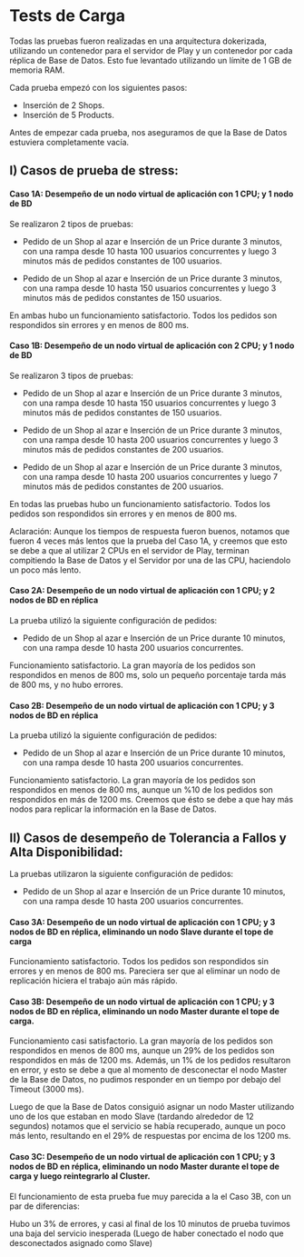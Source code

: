 # Tests de Carga

Todas las pruebas fueron realizadas en una arquitectura dokerizada, utilizando un contenedor para el servidor de Play y un contenedor por cada réplica de Base de Datos. Esto fue levantado utilizando un límite de 1 GB de memoria RAM.

Cada prueba empezó con los siguientes pasos:

- Inserción de 2 Shops.
- Inserción de 5 Products.

Antes de empezar cada prueba, nos aseguramos de que la Base de Datos estuviera completamente vacía.

## I) Casos de prueba de stress:

#### Caso 1A: Desempeño de un nodo virtual de aplicación con 1 CPU; y 1 nodo de BD

Se realizaron 2 tipos de pruebas:

- Pedido de un Shop al azar e Inserción de un Price durante 3 minutos, con una rampa desde 10 hasta 100 usuarios concurrentes y luego 3 minutos más de pedidos constantes de 100 usuarios.

- Pedido de un Shop al azar e Inserción de un Price durante 3 minutos, con una rampa desde 10 hasta 150 usuarios concurrentes y luego 3 minutos más de pedidos constantes de 150 usuarios.

En ambas hubo un funcionamiento satisfactorio. Todos los pedidos son respondidos sin errores y en menos de 800 ms.

#### Caso 1B: Desempeño de un nodo virtual de aplicación con 2 CPU; y 1 nodo de BD

Se realizaron 3 tipos de pruebas:

- Pedido de un Shop al azar e Inserción de un Price durante 3 minutos, con una rampa desde 10 hasta 150 usuarios concurrentes y luego 3 minutos más de pedidos constantes de 150 usuarios.

- Pedido de un Shop al azar e Inserción de un Price durante 3 minutos, con una rampa desde 10 hasta 200 usuarios concurrentes y luego 3 minutos más de pedidos constantes de 200 usuarios.

- Pedido de un Shop al azar e Inserción de un Price durante 3 minutos, con una rampa desde 10 hasta 200 usuarios concurrentes y luego 7 minutos más de pedidos constantes de 200 usuarios.

En todas las pruebas hubo un funcionamiento satisfactorio. Todos los pedidos son respondidos sin errores y en menos de 800 ms.

Aclaración: Aunque los tiempos de respuesta fueron buenos, notamos que fueron 4 veces más lentos que la prueba del Caso 1A, y creemos que esto se debe a que al utilizar 2 CPUs en el servidor de Play, terminan compitiendo la Base de Datos y el Servidor por una de las CPU, haciendolo un poco más lento.

#### Caso 2A: Desempeño de un nodo virtual de aplicación con 1 CPU; y 2 nodos de BD en réplica

La prueba utilizó la siguiente configuración de pedidos:

- Pedido de un Shop al azar e Inserción de un Price durante 10 minutos, con una rampa desde 10 hasta 200 usuarios concurrentes.

Funcionamiento satisfactorio. La gran mayoría de los pedidos son respondidos en menos de 800 ms, solo un pequeño porcentaje tarda más de 800 ms, y no hubo errores.

#### Caso 2B: Desempeño de un nodo virtual de aplicación con 1 CPU; y 3 nodos de BD en réplica

La prueba utilizó la siguiente configuración de pedidos:

- Pedido de un Shop al azar e Inserción de un Price durante 10 minutos, con una rampa desde 10 hasta 200 usuarios concurrentes.


Funcionamiento satisfactorio. La gran mayoría de los pedidos son respondidos en menos de 800 ms, aunque un %10 de los pedidos son respondidos en más de 1200 ms. Creemos que ésto se debe a que hay más nodos para replicar la información en la Base de Datos.


## II) Casos de desempeño de Tolerancia a Fallos y Alta Disponibilidad:

La pruebas utilizaron la siguiente configuración de pedidos:

- Pedido de un Shop al azar e Inserción de un Price durante 10 minutos, con una rampa desde 10 hasta 200 usuarios concurrentes.


#### Caso 3A: Desempeño de un nodo virtual de aplicación con 1 CPU; y 3 nodos de BD en réplica, eliminando un nodo Slave durante el tope de carga

Funcionamiento satisfactorio. Todos los pedidos son respondidos sin errores y en menos de 800 ms. Pareciera ser que al eliminar un nodo de replicación hiciera el trabajo aún más rápido.

#### Caso 3B: Desempeño de un nodo virtual de aplicación con 1 CPU; y 3 nodos de BD en réplica, eliminando un nodo Master durante el tope de carga.

Funcionamiento casi satisfactorio. La gran mayoría de los pedidos son respondidos en menos de 800 ms, aunque un 29% de los pedidos son respondidos en más de 1200 ms. Además, un 1% de los pedidos resultaron en error, y esto se debe a que al momento de desconectar el nodo Master de la Base de Datos, no pudimos responder en un tiempo por debajo del Timeout (3000 ms). 

Luego de que la Base de Datos consiguió asignar un nodo Master utilizando uno de los que estaban en modo Slave (tardando alrededor de 12 segundos) notamos que el servicio se había recuperado, aunque un poco más lento, resultando en el 29% de respuestas por encima de los 1200 ms.

#### Caso 3C: Desempeño de un nodo virtual de aplicación con 1 CPU; y 3 nodos de BD en réplica, eliminando un nodo Master durante el tope de carga y luego reintegrarlo al Cluster.

El funcionamiento de esta prueba fue muy parecida a la el Caso 3B, con un par de diferencias:

Hubo un 3% de errores, y casi al final de los 10 minutos de prueba tuvimos una baja del servicio inesperada (Luego de haber conectado el nodo que desconectados asignado como Slave)
